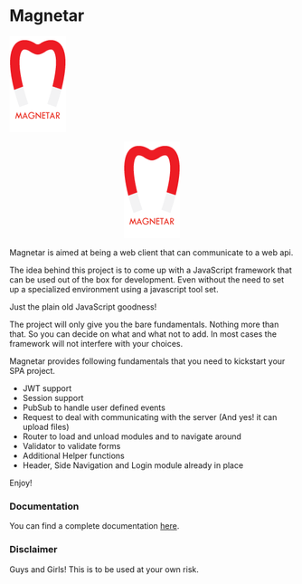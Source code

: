 # Magnetar

![Magnetar](doc/magnetar_logo1.png "Magnetar Logo")

<div style="text-align:center"><img src ="doc/magnetar_logo1.png"/></div>

Magnetar is aimed at being a web client that can communicate to a web api.

The idea behind this project is to come up with a JavaScript framework that can be used out of the box for development.
Even without the need to set up a specialized environment using a javascript tool set.

Just the plain old JavaScript goodness!

The project will only give you the bare fundamentals. Nothing more than that. So you can decide on what and what not to add.
In most cases the framework will not interfere with your choices.

Magnetar provides following fundamentals that you need to kickstart your SPA project.

 - JWT support
 - Session support
 - PubSub to handle user defined events
 - Request to deal with communicating with the server (And yes! it can upload files)
 - Router to load and unload modules and to navigate around
 - Validator to validate forms
 - Additional Helper functions
 - Header, Side Navigation and Login module already in place

Enjoy!

### Documentation
You can find a complete documentation [here](doc/doc.md).

### Disclaimer
Guys and Girls! This is to be used at your own risk.
